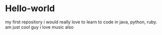# Hello-world
my first repository
i would really love to learn to code in java, python, ruby. am just cool guy i love music also

